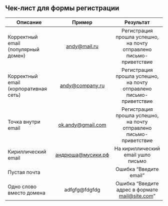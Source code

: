 Чек-лист для формы регистрации
---------------------

| Описание|Пример|Результат|
| ------------- |:------------------:|:-----:|
|Корректный email (популярный домен)|andy@mail.ru|Регистрация прошла успешно, на почту отправлено письмо-приветствие|
|Корректный email (корпоративная сеть)|andy@company.ru|Регистрация прошла успешно, на почту отправлено письмо-приветствие|
|Точка внутри email|ok.andy@gmail.com|Регистрация прошла успешно, на почту отправлено письмо-приветствие|
|Кириллический email|андрюша@мусики.рф|На кириллический email ушло письмо|
|Пустая почта||Ошибка “Введите email”|
|Одно слово вместо домена|adfgfg@fdgfdg|Ошибка “Введите адрес в формате mail@site.com”|
